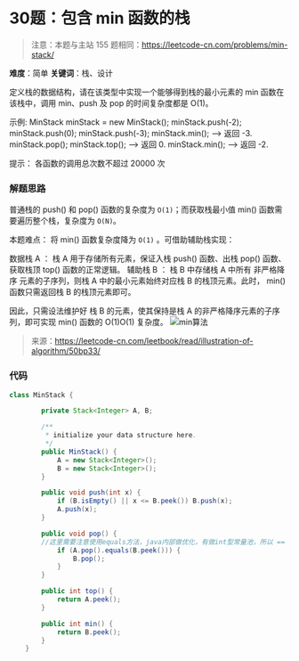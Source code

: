 # 30题：包含 min 函数的栈

> 注意：本题与主站 155 题相同：https://leetcode-cn.com/problems/min-stack/

**难度**：简单
**关键词**：栈、设计

定义栈的数据结构，请在该类型中实现一个能够得到栈的最小元素的 min 函数在该栈中，调用 min、push 及 pop 的时间复杂度都是 O(1)。

示例:
MinStack minStack = new MinStack();
minStack.push(-2);
minStack.push(0);
minStack.push(-3);
minStack.min();   --> 返回 -3.
minStack.pop();
minStack.top();      --> 返回 0.
minStack.min();   --> 返回 -2.

提示：
各函数的调用总次数不超过 20000 次

### 解题思路

普通栈的 push() 和 pop() 函数的复杂度为 ``O(1)``；而获取栈最小值 min() 函数需要遍历整个栈，复杂度为 ``O(N)``。

本题难点： 将 min() 函数复杂度降为 ``O(1)`` 。可借助辅助栈实现：

数据栈 A ： 栈 A 用于存储所有元素，保证入栈 push() 函数、出栈 pop() 函数、获取栈顶 top() 函数的正常逻辑。
辅助栈 B ： 栈 B 中存储栈 A 中所有 非严格降序 元素的子序列，则栈 A 中的最小元素始终对应栈 B 的栈顶元素。此时， min() 函数只需返回栈 B 的栈顶元素即可。

因此，只需设法维护好 栈 B 的元素，使其保持是栈 A 的非严格降序元素的子序列，即可实现 min() 函数的 O(1)O(1) 复杂度。
![min算法](https://pic.leetcode-cn.com/1599880866-aLaPYz-Picture1.png)

> 来源：https://leetcode-cn.com/leetbook/read/illustration-of-algorithm/50bp33/

### 代码

```java
class MinStack {

        private Stack<Integer> A, B;

        /**
         * initialize your data structure here.
         */
        public MinStack() {
            A = new Stack<Integer>();
            B = new Stack<Integer>();
        }

        public void push(int x) {
            if (B.isEmpty() || x <= B.peek()) B.push(x);
            A.push(x);
        }

        public void pop() {
        //这里需要注意使用equals方法，java内部做优化，有做int型常量池，所以 == 会出错
            if (A.pop().equals(B.peek())) {
                B.pop();
            }
        }

        public int top() {
            return A.peek();
        }

        public int min() {
            return B.peek();
        }
    }

 ```
